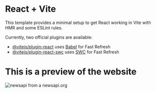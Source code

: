 # React + Vite

This template provides a minimal setup to get React working in Vite with HMR and some ESLint rules.

Currently, two official plugins are available:

- [@vitejs/plugin-react](https://github.com/vitejs/vite-plugin-react/blob/main/packages/plugin-react/README.md) uses [Babel](https://babeljs.io/) for Fast Refresh
- [@vitejs/plugin-react-swc](https://github.com/vitejs/vite-plugin-react-swc) uses [SWC](https://swc.rs/) for Fast Refresh
# This is a preview of the website 
![newsapi](https://github.com/AbrahamKiplagat/News-Website/assets/110113737/64d84fb4-a44d-4390-acac-6b1bd0802914)
from a newsapi.org 
